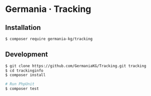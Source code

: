 # Germania · Tracking



## Installation

```bash
$ composer require germania-kg/tracking
```





## Development

```bash
$ git clone https://github.com/GermaniaKG/Tracking.git tracking
$ cd trackinginfo
$ composer install

# Run PhpUnit
$ composer test
```

